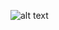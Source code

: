 
![alt text](https://user-images.githubusercontent.com/89072824/190854160-6e41a2e3-9799-4291-b344-4b5091a3f3a5.PNG)
